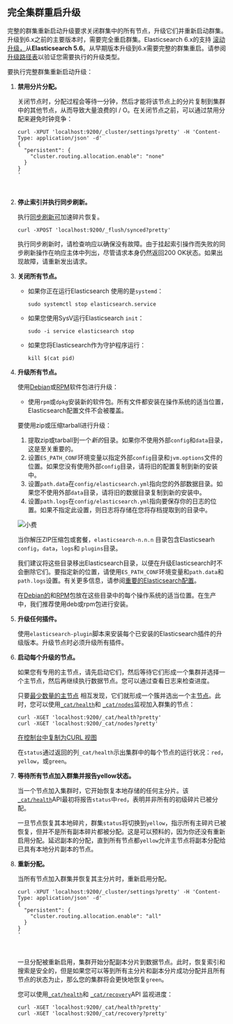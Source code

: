 ## 完全集群重启升级

完整的群集重新启动升级要求关闭群集中的所有节点，升级它们并重新启动群集。升级到6.x之前的主要版本时，需要完全重启群集。Elasticsearch 6.x的支持 [滚动升级，](https://www.elastic.co/guide/en/elasticsearch/reference/current/rolling-upgrades.html)从**Elasticsearch 5.6**。从早期版本升级到6.x需要完整的群集重启。请参阅 [升级路径表](https://www.elastic.co/guide/en/elasticsearch/reference/current/setup-upgrade.html#upgrade-paths)以验证您需要执行的升级类型。

要执行完整群集重新启动升级：

1. **禁用分片分配。**

   关闭节点时，分配过程会等待一分钟，然后才能将该节点上的分片复制到集群中的其他节点，从而导致大量浪费的I / O。在关闭节点之前，可以通过禁用分配来避免时钟竞争：

   ```
   curl -XPUT 'localhost:9200/_cluster/settings?pretty' -H 'Content-Type: application/json' -d'
   {
     "persistent": {
       "cluster.routing.allocation.enable": "none"
     }
   }
   '

   ```

   ​

2. **停止索引并执行同步刷新。**

   执行[同步刷新可](https://www.elastic.co/guide/en/elasticsearch/reference/current/indices-synced-flush.html)加速碎片恢复。

   ```
   curl -XPOST 'localhost:9200/_flush/synced?pretty'
   ```

   执行同步刷新时，请检查响应以确保没有故障。由于挂起索引操作而失败的同步刷新操作在响应主体中列出，尽管请求本身仍然返回200 OK状态。如果出现故障，请重新发出请求。

3. **关闭所有节点。**

   - 如果你正在运行Elasticsearch 使用的是`systemd`：

     ```
     sudo systemctl stop elasticsearch.service
     ```

   - 如果您使用SysV运行Elasticsearch `init`：

     ```
     sudo -i service elasticsearch stop
     ```

   - 如果您将Elasticsearch作为守护程序运行：

     ```
     kill $(cat pid)
     ```

4. **升级所有节点。**

   使用[Debian](https://www.elastic.co/guide/en/elasticsearch/reference/current/deb.html)或[RPM](https://www.elastic.co/guide/en/elasticsearch/reference/current/rpm.html)软件包进行升级：

   - 使用`rpm`或`dpkg`安装新的软件包。所有文件都安装在操作系统的适当位置，Elasticsearch配置文件不会被覆盖。

   要使用zip或压缩tarball进行升级：

   1. 提取zip或tarball到一个*新的*目录。如果你不使用外部`config`和`data`目录，这是至关重要的。
   2. 设置`ES_PATH_CONF`环境变量以指定外部`config`目录和`jvm.options`文件的位置。如果您没有使用外部`config`目录，请将旧的配置复制到新的安装中。
   3. 设置`path.data`在`config/elasticsearch.yml`指向您的外部数据目录。如果您不使用外部`data`目录，请将旧的数据目录复制到新的安装中。
   4. 设置`path.logs`在`config/elasticsearch.yml`指向要保存你的日志的位置。如果不指定此设置，则日志将存储在您将存档提取到的目录中。

   ![小费](https://www.elastic.co/guide/en/elasticsearch/reference/current/images/icons/tip.png)

   当你解压ZIP压缩包或套餐，`elasticsearch-n.n.n` 目录包含Elasticsearh `config`，`data`，`logs`和 `plugins`目录。

   我们建议将这些目录移出Elasticsearch目录，以便在升级Elasticsearch时不会删除它们。要指定新的位置，请使用`ES_PATH_CONF`环境变量和`path.data`和`path.logs`设置。有关更多信息，请参阅[重要的Elasticsearch配置](https://www.elastic.co/guide/en/elasticsearch/reference/current/important-settings.html)。

   在[Debian的](https://www.elastic.co/guide/en/elasticsearch/reference/current/deb.html)和[RPM](https://www.elastic.co/guide/en/elasticsearch/reference/current/rpm.html)包放在这些目录中的每个操作系统的适当位置。在生产中，我们推荐使用deb或rpm包进行安装。

5. **升级任何插件。**

   使用`elasticsearch-plugin`脚本来安装每个已安装的Elasticsearch插件的升级版本。升级节点时必须升级所有插件。

6. **启动每个升级的节点。**

   如果您有专用的主节点，请先启动它们，然后等待它们形成一个集群并选择一个主节点，然后再继续执行数据节点。您可以通过查看日志来检查进度。

   只要[最少数量的主节点](https://www.elastic.co/guide/en/elasticsearch/reference/current/modules-discovery-zen.html#master-election) 相互发现，它们就形成一个簇并选出一个主[节点](https://www.elastic.co/guide/en/elasticsearch/reference/current/modules-discovery-zen.html#master-election)。此时，您可以使用[`_cat/health`](https://www.elastic.co/guide/en/elasticsearch/reference/current/cat-health.html)和 [`_cat/nodes`](https://www.elastic.co/guide/en/elasticsearch/reference/current/cat-nodes.html)监视加入群集的节点：

   ```
   curl -XGET 'localhost:9200/_cat/health?pretty'
   curl -XGET 'localhost:9200/_cat/nodes?pretty'

   ```

   [在控制台中](http://localhost:5601/app/kibana#/dev_tools/console?load_from=https://www.elastic.co/guide/en/elasticsearch/reference/current/snippets/restart-upgrade/3.json)[复制为CURL ]()[视图](http://localhost:5601/app/kibana#/dev_tools/console?load_from=https://www.elastic.co/guide/en/elasticsearch/reference/current/snippets/restart-upgrade/3.json)[ ]()

   在`status`通过返回的列`_cat/health`示出集群中的每个节点的运行状况：`red`，`yellow`，或`green`。

7. **等待所有节点加入群集并报告yellow状态。**

   当一个节点加入集群时，它开始恢复本地存储的任何主分片。该[`_cat/health`](https://www.elastic.co/guide/en/elasticsearch/reference/current/cat-health.html)API最初将报告`status`中`red`，表明并非所有的初级碎片已被分配。

   一旦节点恢复其本地碎片，群集`status`将切换到`yellow`，指示所有主碎片已被恢复，但并不是所有副本碎片都被分配。这是可以预料的，因为你还没有重新启用分配。延迟副本的分配，直到所有节点都`yellow`允许主节点将副本分配给已具有本地分片副本的节点。

8. **重新分配。**

   当所有节点加入群集并恢复其主分片时，重新启用分配。

   ```
   curl -XPUT 'localhost:9200/_cluster/settings?pretty' -H 'Content-Type: application/json' -d'
   {
     "persistent": {
       "cluster.routing.allocation.enable": "all"
     }
   }
   '

   ```

   ​

   一旦分配被重新启用，集群开始分配副本分片到数据节点。此时，恢复索引和搜索是安全的，但是如果您可以等到所有主分片和副本分片成功分配并且所有节点的状态为止，那么您的集群将会更快地恢复`green`。

   您可以使用[`_cat/health`](https://www.elastic.co/guide/en/elasticsearch/reference/current/cat-health.html)和 [`_cat/recovery`](https://www.elastic.co/guide/en/elasticsearch/reference/current/cat-recovery.html)API 监视进度：

   ```
   curl -XGET 'localhost:9200/_cat/health?pretty'
   curl -XGET 'localhost:9200/_cat/recovery?pretty'

   ```

   ​